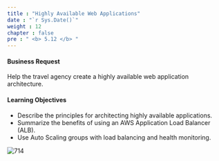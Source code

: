 ```yaml
---
title : "Highly Available Web Applications"
date : "`r Sys.Date()`"
weight : 12
chapter : false
pre : " <b> 5.12 </b> "
---
```


#### Business Request
Help the travel agency create a highly available web application architecture.

#### Learning Objectives
- Describe the principles for architecting highly available applications.
- Summarize the benefits of using an AWS Application Load Balancer (ALB).
- Use Auto Scaling groups with load balancing and health monitoring.

![714](/thedevops/images/7-projects/7.1-cquest/12.png?featherlight=false&width=90pc)